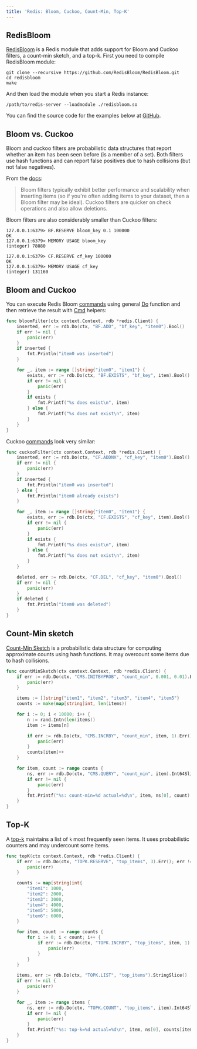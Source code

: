 ```yaml
---
title: 'Redis: Bloom, Cuckoo, Count-Min, Top-K'
---
```


<CoverImage title="Redis: Bloom, Cuckoo, Count-Min, Top-K" />

## RedisBloom

[RedisBloom](https://oss.redis.com/redisbloom/Quick_Start/#building) is a Redis module that adds
support for Bloom and Cuckoo filters, a count-min sketch, and a top-k. First you need to compile
RedisBloom module:

```shell
git clone --recursive https://github.com/RedisBloom/RedisBloom.git
cd redisbloom
make
```

And then load the module when you start a Redis instance:

```shell
/path/to/redis-server --loadmodule ./redisbloom.so
```

You can find the source code for the examples below at
[GitHub](https://github.com/go-redis/redis/tree/master/example/redis-bloom).

## Bloom vs. Cuckoo

Bloom and cuckoo filters are probabilistic data structures that report whether an item has been seen
before (is a member of a set). Both filters use hash functions and can report false positives due to
hash collisions (but not false negatives).

From the [docs](https://oss.redis.com/redisbloom/#bloom-vs-cuckoo):

> Bloom filters typically exhibit better performance and scalability when inserting items (so if
> you're often adding items to your dataset, then a Bloom filter may be ideal). Cuckoo filters are
> quicker on check operations and also allow deletions.

Bloom filters are also considerably smaller than Cuckoo filters:

```
127.0.0.1:6379> BF.RESERVE bloom_key 0.1 100000
OK
127.0.0.1:6379> MEMORY USAGE bloom_key
(integer) 78080

127.0.0.1:6379> CF.RESERVE cf_key 100000
OK
127.0.0.1:6379> MEMORY USAGE cf_key
(integer) 131160
```

## Bloom and Cuckoo

You can execute Redis Bloom [commands](https://oss.redis.com/redisbloom/Bloom_Commands/) using
general [Do](https://pkg.go.dev/github.com/go-redis/redis/v8#Client.Do) function and then retrieve
the result with [Cmd](https://pkg.go.dev/github.com/go-redis/redis/v8#Cmd) helpers:

```go
func bloomFilter(ctx context.Context, rdb *redis.Client) {
	inserted, err := rdb.Do(ctx, "BF.ADD", "bf_key", "item0").Bool()
	if err != nil {
		panic(err)
	}
	if inserted {
		fmt.Println("item0 was inserted")
	}

	for _, item := range []string{"item0", "item1"} {
		exists, err := rdb.Do(ctx, "BF.EXISTS", "bf_key", item).Bool()
		if err != nil {
			panic(err)
		}
		if exists {
			fmt.Printf("%s does exist\n", item)
		} else {
			fmt.Printf("%s does not exist\n", item)
		}
	}
}
```

Cuckoo [commands](https://oss.redis.com/redisbloom/Cuckoo_Commands/) look very similar:

```go
func cuckooFilter(ctx context.Context, rdb *redis.Client) {
	inserted, err := rdb.Do(ctx, "CF.ADDNX", "cf_key", "item0").Bool()
	if err != nil {
		panic(err)
	}
	if inserted {
		fmt.Println("item0 was inserted")
	} else {
		fmt.Println("item0 already exists")
	}

	for _, item := range []string{"item0", "item1"} {
		exists, err := rdb.Do(ctx, "CF.EXISTS", "cf_key", item).Bool()
		if err != nil {
			panic(err)
		}
		if exists {
			fmt.Printf("%s does exist\n", item)
		} else {
			fmt.Printf("%s does not exist\n", item)
		}
	}

	deleted, err := rdb.Do(ctx, "CF.DEL", "cf_key", "item0").Bool()
	if err != nil {
		panic(err)
	}
	if deleted {
		fmt.Println("item0 was deleted")
	}
}
```

## Count-Min sketch

[Count-Min Sketch](https://oss.redis.com/redisbloom/CountMinSketch_Commands/) is a probabilistic
data structure for computing approximate counts using hash functions. It may overcount some items
due to hash collisions.

```go
func countMinSketch(ctx context.Context, rdb *redis.Client) {
	if err := rdb.Do(ctx, "CMS.INITBYPROB", "count_min", 0.001, 0.01).Err(); err != nil {
		panic(err)
	}

	items := []string{"item1", "item2", "item3", "item4", "item5"}
	counts := make(map[string]int, len(items))

	for i := 0; i < 10000; i++ {
		n := rand.Intn(len(items))
		item := items[n]

		if err := rdb.Do(ctx, "CMS.INCRBY", "count_min", item, 1).Err(); err != nil {
			panic(err)
		}
		counts[item]++
	}

	for item, count := range counts {
		ns, err := rdb.Do(ctx, "CMS.QUERY", "count_min", item).Int64Slice()
		if err != nil {
			panic(err)
		}
		fmt.Printf("%s: count-min=%d actual=%d\n", item, ns[0], count)
	}
}
```

## Top-K

A [top-k](https://oss.redis.com/redisbloom/TopK_Commands/) maintains a list of `k` most frequently
seen items. It uses probabilistic counters and may undercount some items.

```go
func topK(ctx context.Context, rdb *redis.Client) {
	if err := rdb.Do(ctx, "TOPK.RESERVE", "top_items", 3).Err(); err != nil {
		panic(err)
	}

	counts := map[string]int{
		"item1": 1000,
		"item2": 2000,
		"item3": 3000,
		"item4": 4000,
		"item5": 5000,
		"item6": 6000,
	}

	for item, count := range counts {
		for i := 0; i < count; i++ {
			if err := rdb.Do(ctx, "TOPK.INCRBY", "top_items", item, 1).Err(); err != nil {
				panic(err)
			}
		}
	}

	items, err := rdb.Do(ctx, "TOPK.LIST", "top_items").StringSlice()
	if err != nil {
		panic(err)
	}

	for _, item := range items {
		ns, err := rdb.Do(ctx, "TOPK.COUNT", "top_items", item).Int64Slice()
		if err != nil {
			panic(err)
		}
		fmt.Printf("%s: top-k=%d actual=%d\n", item, ns[0], counts[item])
	}
}
```
